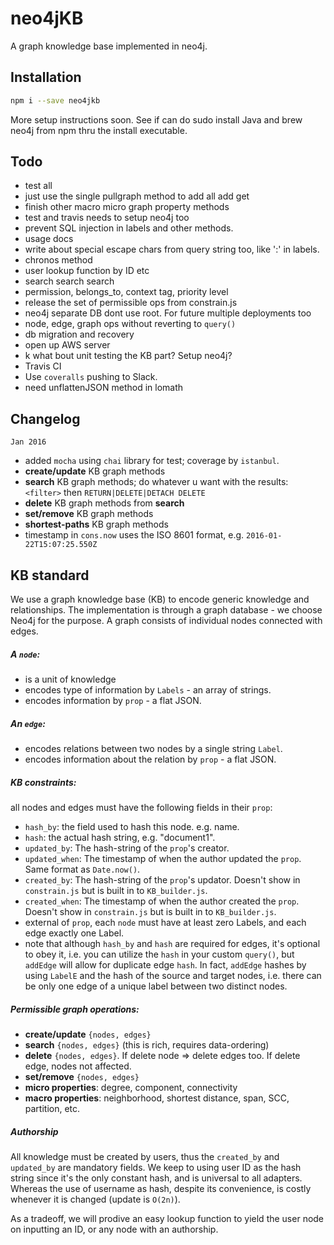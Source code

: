 # neo4jKB
A graph knowledge base implemented in neo4j.

## Installation

```bash
npm i --save neo4jkb
```

More setup instructions soon. See if can do sudo install Java and brew neo4j from npm thru the install executable.

## Todo
- test all
- just use the single pullgraph method to add all add get
- finish other macro micro graph property methods
- test and travis needs to setup neo4j too
- prevent SQL injection in labels and other methods.
- usage docs
- write about special escape chars from query string too, like ':' in labels.
- chronos method
- user lookup function by ID etc
- search search search
- permission, belongs_to, context tag, priority level
- release the set of permissible ops from constrain.js
- neo4j separate DB dont use root. For future multiple deployments too
- node, edge, graph ops without reverting to `query()`
- db migration and recovery
- open up AWS server
- k what bout unit testing the KB part? Setup neo4j?
- Travis CI
- Use `coveralls` pushing to Slack.
- need unflattenJSON method in lomath


## Changelog

`Jan 2016`

- added `mocha` using `chai` library for test; coverage by `istanbul`.
- **create/update** KB graph methods
- **search** KB graph methods; do whatever u want with the results: `<filter>` then `RETURN|DELETE|DETACH DELETE`
- **delete** KB graph methods from **search**
- **set/remove** KB graph methods
- **shortest-paths** KB graph methods
- timestamp in `cons.now` uses the ISO 8601 format, e.g. `2016-01-22T15:07:25.550Z`


## KB standard
We use a graph knowledge base (KB) to encode generic knowledge and relationships. The implementation is through a graph database - we choose Neo4j for the purpose. A graph consists of individual nodes connected with edges.


##### A `node`:

- is a unit of knowledge
- encodes type of information by `Labels` - an array of strings.
- encodes information by `prop` - a flat JSON.


##### An `edge`:

- encodes relations between two nodes by a single string `Label`.
- encodes information about the relation by `prop` - a flat JSON.


##### KB constraints:

all nodes and edges must have the following fields in their `prop`: 

- `hash_by`: the field used to hash this node. e.g. name.
- `hash`: the actual hash string, e.g. "document1".
- `updated_by`: The hash-string of the `prop`'s creator.
- `updated_when`: The timestamp of when the author updated the `prop`. Same format as `Date.now()`.
- `created_by`: The hash-string of the `prop`'s updator. Doesn't show in `constrain.js` but is built in to `KB_builder.js`.
- `created_when`: The timestamp of when the author created the `prop`. Doesn't show in `constrain.js` but is built in to `KB_builder.js`.
- external of `prop`, each `node` must have at least zero Labels, and each edge exactly one Label.
- note that although `hash_by` and `hash` are required for edges, it's optional to obey it, i.e. you can utilize the `hash` in your custom `query()`, but `addEdge` will allow for duplicate edge `hash`. In fact, `addEdge` hashes by using `LabelE` and the hash of the source and target nodes, i.e. there can be only one edge of a unique label between two distinct nodes.


##### Permissible graph operations:

- **create/update** `{nodes, edges}`
- **search** `{nodes, edges}` (this is rich, requires data-ordering)
- **delete** `{nodes, edges}`. If delete node => delete edges too. If delete edge, nodes not affected.
- **set/remove** `{nodes, edges}`
- **micro properties**: degree, component, connectivity
- **macro properties**: neighborhood, shortest distance, span, SCC, partition, etc.


##### Authorship

All knowledge must be created by users, thus the `created_by` and `updated_by` are mandatory fields. We keep to using user ID as the hash string since it's the only constant hash, and is universal to all adapters. Whereas the use of username as hash, despite its convenience, is costly whenever it is changed (update is `O(2n)`).

As a tradeoff, we will prodive an easy lookup function to yield the user node on inputting an ID, or any node with an authorship.
